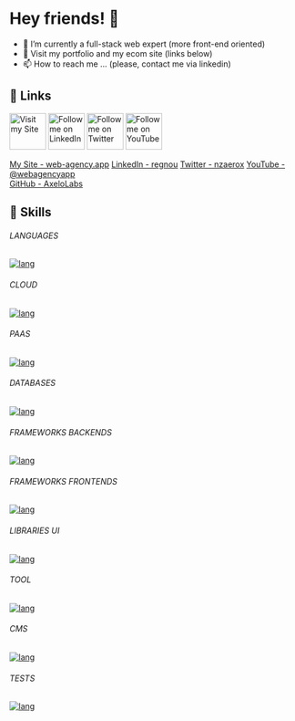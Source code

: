 # Hey friends! 👋

- 🌱 I’m currently a full-stack web expert (more front-end oriented)
- 💞️ Visit my portfolio and my ecom site (links below)
- 📫 How to reach me ... (please, contact me via linkedin)

## 🔗 Links

<img
    width="64"
    alt="Visit my Site"
    src="https://github.com/nzaero/cosmos3-unix-dev-conf/blob/main/__DOC__/1-img/icon/WebAgency.png"
  />
<img
    width="64"
    alt="Follow me on LinkedIn"
    src="https://github.com/nzaero/cosmos3-unix-dev-conf/blob/main/__DOC__/1-img/icon/LinkedIn.png"
  />
<img
    width="64"
    alt="Follow me on Twitter"
    src="https://github.com/nzaero/cosmos3-unix-dev-conf/blob/main/__DOC__/1-img/icon/Twitter.png"
  />
<img
    width="64"
    alt="Follow me on YouTube"
    src="https://github.com/nzaero/cosmos3-unix-dev-conf/blob/main/__DOC__/1-img/icon/Youtube.png"
  />

<!-- &nbsp; -->

<div class='grid'>
<a href="https://www.web-agency.app" title="Visit my Site">
  My Site - web-agency.app</a>
<a href="https://www.linkedin.com/in/regnou" title="Follow me on LinkedIn">
  LinkedIn - regnou</a>
<a href="https://twitter.com/nzaerox" title="Follow me on Twitter">
  Twitter - nzaerox</a>
<a href="https://www.youtube.com/@webagencyapp" title="Follow me on You Tube">
  YouTube - @webagencyapp</a>
</div>

<a href="https://github.com/AxeloLabs" title="">
GitHub - AxeloLabs</a>
&nbsp;
<br/>

## 🔗 Skills

###### LANGUAGES

[![lang](https://skillicons.dev/icons?perline=10&i=ts,js,html,css,java)](https://skillicons.dev)

###### CLOUD

[![lang](https://skillicons.dev/icons?perline=10&i=gcp,vercel)](https://skillicons.dev)

###### PAAS

[![lang](https://skillicons.dev/icons?perline=10&i=firebase,supabase)](https://skillicons.dev)

###### DATABASES

[![lang](https://skillicons.dev/icons?perline=10&i=postgres,mongodb,sqlite)](https://skillicons.dev)

###### FRAMEWORKS BACKENDS

[![lang](https://skillicons.dev/icons?perline=10&i=nodejs,express,spring,graphql)](https://skillicons.dev)

###### FRAMEWORKS FRONTENDS

[![lang](https://skillicons.dev/icons?perline=10&i=svelte,nextjs,react)](https://skillicons.dev)

###### LIBRARIES UI

[![lang](https://skillicons.dev/icons?perline=10&i=bootstrap,md,svg,lit,materialui,tailwind,sass)](https://skillicons.dev)

###### TOOL

[![lang](https://skillicons.dev/icons?perline=10&i=docker,vite,git,jenkins,githubactions,figma,gitlab,gulp)](https://skillicons.dev)

###### CMS

[![lang](https://skillicons.dev/icons?perline=10&i=wordpress)](https://skillicons.dev)

###### TESTS

[![lang](https://skillicons.dev/icons?perline=10&i=jest)](https://skillicons.dev)
